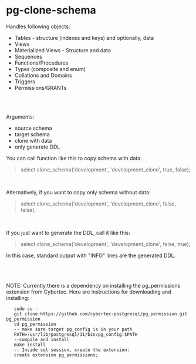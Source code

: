 # pg-clone-schema

Handles following objects:

* Tables - structure (indexes and keys) and optionally, data
* Views
* Materialized Views - Structure and data
* Sequences
* Functions/Procedures
* Types (composite and enum)
* Collations and Domains
* Triggers
* Permissions/GRANTs

<br/>
<br/>

Arguments:
* source schema
* target schema
* clone with data
* only generate DDL

You can call function like this to copy schema with data:
<br/>
>select clone_schema('development', 'development_clone', true, false);
<br/>

Alternatively, if you want to copy only schema without data:
<br/>
>select clone_schema('development', 'development_clone', false, false);
<br/>

If you just want to generate the DDL, call it like this:
<br/>
>select clone_schema('development', 'development_clone', false, true);

In this case, standard output with "INFO" lines are the generated DDL.
<br/><br/><br/><br/>

NOTE: Currently there is a dependency on installing the pg_permissions extension from Cybertec.  Here are instructions for downloading and installing:

       sudo su -
       git clone https://github.com/cybertec-postgresql/pg_permission.git pg_permission
       cd pg_permission
       -- make sure target pg_config is in your path
       PATH=/usr/lib/postgresql/11/bin/pg_config:$PATH
       --compile and install
       make install
       -- Inside sql session, create the extension:
       create extension pg_permissions;

